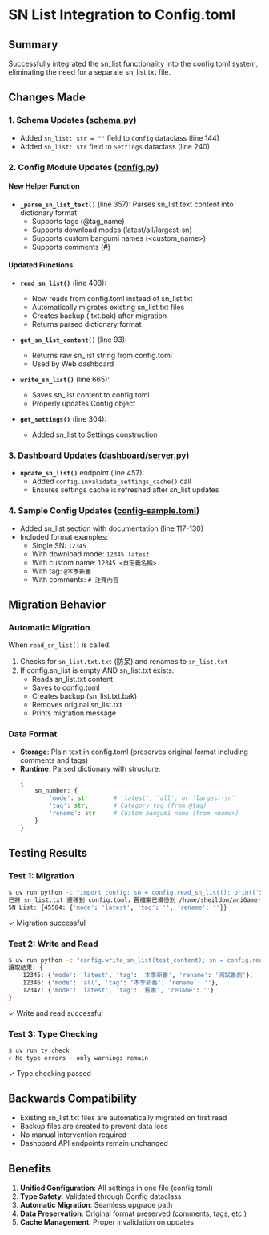 # SN List Integration to Config.toml

## Summary

Successfully integrated the sn_list functionality into the config.toml system, eliminating the need for a separate sn_list.txt file.

## Changes Made

### 1. Schema Updates ([schema.py](schema.py))

- Added `sn_list: str = ""` field to `Config` dataclass (line 144)
- Added `sn_list: str` field to `Settings` dataclass (line 240)

### 2. Config Module Updates ([config.py](config.py))

#### New Helper Function
- **`_parse_sn_list_text()`** (line 357): Parses sn_list text content into dictionary format
  - Supports tags (@tag_name)
  - Supports download modes (latest/all/largest-sn)
  - Supports custom bangumi names (<custom_name>)
  - Supports comments (#)

#### Updated Functions
- **`read_sn_list()`** (line 403):
  - Now reads from config.toml instead of sn_list.txt
  - Automatically migrates existing sn_list.txt files
  - Creates backup (.txt.bak) after migration
  - Returns parsed dictionary format

- **`get_sn_list_content()`** (line 93):
  - Returns raw sn_list string from config.toml
  - Used by Web dashboard

- **`write_sn_list()`** (line 665):
  - Saves sn_list content to config.toml
  - Properly updates Config object

- **`get_settings()`** (line 304):
  - Added sn_list to Settings construction

### 3. Dashboard Updates ([dashboard/server.py](dashboard/server.py))

- **`update_sn_list()`** endpoint (line 457):
  - Added `config.invalidate_settings_cache()` call
  - Ensures settings cache is refreshed after sn_list updates

### 4. Sample Config Updates ([config-sample.toml](config-sample.toml))

- Added sn_list section with documentation (line 117-130)
- Included format examples:
  - Single SN: `12345`
  - With download mode: `12345 latest`
  - With custom name: `12345 <自定義名稱>`
  - With tag: `@本季新番`
  - With comments: `# 注釋內容`

## Migration Behavior

### Automatic Migration
When `read_sn_list()` is called:
1. Checks for `sn_list.txt.txt` (防呆) and renames to `sn_list.txt`
2. If config.sn_list is empty AND sn_list.txt exists:
   - Reads sn_list.txt content
   - Saves to config.toml
   - Creates backup (sn_list.txt.bak)
   - Removes original sn_list.txt
   - Prints migration message

### Data Format
- **Storage**: Plain text in config.toml (preserves original format including comments and tags)
- **Runtime**: Parsed dictionary with structure:
  ```python
  {
      sn_number: {
          'mode': str,      # 'latest', 'all', or 'largest-sn'
          'tag': str,       # Category tag (from @tag)
          'rename': str     # Custom bangumi name (from <name>)
      }
  }
  ```

## Testing Results

### Test 1: Migration
```bash
$ uv run python -c "import config; sn = config.read_sn_list(); print('SN List:', sn)"
已將 sn_list.txt 遷移到 config.toml，舊檔案已備份到 /home/sheildon/aniGamerPlus/sn_list.txt.bak
SN List: {45584: {'mode': 'latest', 'tag': '', 'rename': ''}}
```
✓ Migration successful

### Test 2: Write and Read
```bash
$ uv run python -c "config.write_sn_list(test_content); sn = config.read_sn_list()"
讀取結果: {
    12345: {'mode': 'latest', 'tag': '本季新番', 'rename': '測試番劇'},
    12346: {'mode': 'all', 'tag': '本季新番', 'rename': ''},
    12347: {'mode': 'latest', 'tag': '舊番', 'rename': ''}
}
```
✓ Write and read successful

### Test 3: Type Checking
```bash
$ uv run ty check
✓ No type errors - only warnings remain
```
✓ Type checking passed

## Backwards Compatibility

- Existing sn_list.txt files are automatically migrated on first read
- Backup files are created to prevent data loss
- No manual intervention required
- Dashboard API endpoints remain unchanged

## Benefits

1. **Unified Configuration**: All settings in one file (config.toml)
2. **Type Safety**: Validated through Config dataclass
3. **Automatic Migration**: Seamless upgrade path
4. **Data Preservation**: Original format preserved (comments, tags, etc.)
5. **Cache Management**: Proper invalidation on updates
